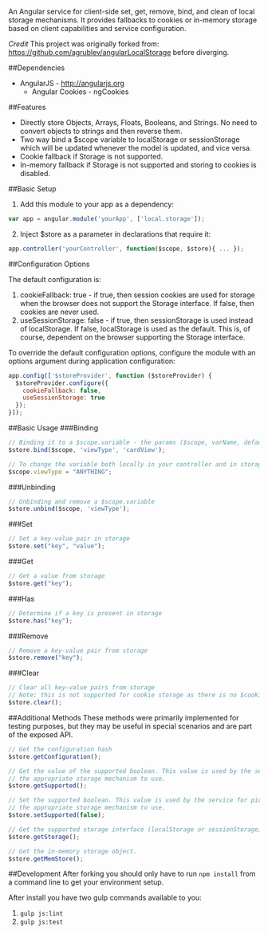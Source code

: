 An Angular service for client-side set, get, remove, bind, and clean of local storage mechanisms. It provides fallbacks to cookies or in-memory storage based on client capabilities and service configuration.

*Credit*
This project was originally forked from: https://github.com/agrublev/angularLocalStorage before diverging.

##Dependencies

* AngularJS - http://angularjs.org
  * Angular Cookies - ngCookies

##Features

* Directly store Objects, Arrays, Floats, Booleans, and Strings. No need to convert objects to strings and then reverse them.
* Two way bind a $scope variable to localStorage or sessionStorage which will be updated whenever the model is updated, and vice versa.
* Cookie fallback if Storage is not supported.
* In-memory fallback if Storage is not supported and storing to cookies is disabled.

##Basic Setup

1. Add this module to your app as a dependency:
```JAVASCRIPT
var app = angular.module('yourApp', ['local.storage']);
```
2. Inject $store as a parameter in declarations that require it:
```JAVASCRIPT
app.controller('yourController', function($scope, $store){ ... });
```

##Configuration Options

The default configuration is:

1. cookieFallback: true - if true, then session cookies are used for storage when the browser does not support the Storage interface. If false, then cookies are never used.
2. useSessionStorage: false - if true, then sessionStorage is used instead of localStorage. If false, localStorage is used as the default. This is, of course, dependent on the browser supporting the Storage interface.

To override the default configuration options, configure the module with an options argument during application configuration:
```JAVASCRIPT
app.config(['$storeProvider', function ($storeProvider) {
  $storeProvider.configure({
    cookieFallback: false,
    useSessionStorage: true
  });
}]);
```

##Basic Usage
###Binding
```JAVASCRIPT
// Binding it to a $scope.variable - the params ($scope, varName, defaultValue(optional))
$store.bind($scope, 'viewType', 'cardView');

// To change the variable both locally in your controller and in storage
$scope.viewType = "ANYTHING";
```

###Unbinding
```JAVASCRIPT
// Unbinding and remove a $scope.variable
$store.unbind($scope, 'viewType');
```

###Set
```JAVASCRIPT
// Set a key-value pair in storage
$store.set("key", "value");
```

###Get
```JAVASCRIPT
// Get a value from storage
$store.get("key");
```

###Has
```JAVASCRIPT
// Determine if a key is present in storage
$store.has("key");
```

###Remove
```JAVASCRIPT
// Remove a key-value pair from storage
$store.remove("key");
```

###Clear
```JAVASCRIPT
// Clear all key-value pairs from storage
// Note: this is not supported for cookie storage as there is no $cookie service support for such an action.
$store.clear();
```

##Additional Methods
These methods were primarily implemented for testing purposes, but they may be useful in special scenarios and are part of the exposed API.

```JAVASCRIPT
// Get the configuration hash
$store.getConfiguration();
```

```JAVASCRIPT
// Get the value of the supported boolean. This value is used by the service for picking
// the appropriate storage mechanism to use.
$store.getSupported();
```

```JAVASCRIPT
// Set the supported boolean. This value is used by the service for picking
// the appropriate storage mechanism to use.
$store.setSupported(false);
```

```JAVASCRIPT
// Get the supported storage interface (localStorage or sessionStorage). This variable will be undefined if the Storage interface is not supported.
$store.getStorage();
```

```JAVASCRIPT
// Get the in-memory storage object.
$store.getMemStore();
```

##Development
After forking you should only have to run ```npm install``` from a command line to get your environment setup.

After install you have two gulp commands available to you:

1. ```gulp js:lint```
2. ```gulp js:test```